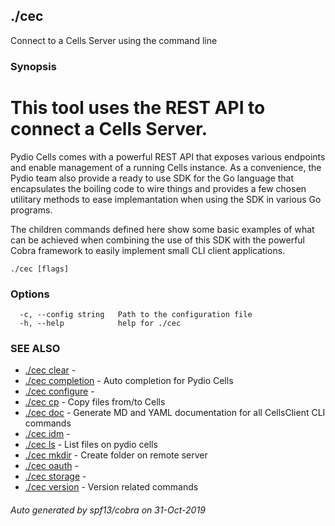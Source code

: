 ## ./cec

Connect to a Cells Server using the command line

### Synopsis


# This tool uses the REST API to connect a Cells Server.

Pydio Cells comes with a powerful REST API that exposes various endpoints and enable management of a running Cells instance.
As a convenience, the Pydio team also provide a ready to use SDK for the Go language that encapsulates the boiling code to wire things 
and provides a few chosen utilitary methods to ease implemantation when using the SDK in various Go programs.

The children commands defined here show some basic examples of what can be achieved when combining the use of this SDK with 
the powerful Cobra framework to easily implement small CLI client applications.


```
./cec [flags]
```

### Options

```
  -c, --config string   Path to the configuration file
  -h, --help            help for ./cec
```

### SEE ALSO

* [./cec clear](./cec-clear)	 - 
* [./cec completion](./cec-completion)	 - Auto completion for Pydio Cells
* [./cec configure](./cec-configure)	 - 
* [./cec cp](./cec-cp)	 - Copy files from/to Cells
* [./cec doc](./cec-doc)	 - Generate MD and YAML documentation for all CellsClient CLI commands
* [./cec idm](./cec-idm)	 - 
* [./cec ls](./cec-ls)	 - List files on pydio cells
* [./cec mkdir](./cec-mkdir)	 - Create folder on remote server
* [./cec oauth](./cec-oauth)	 - 
* [./cec storage](./cec-storage)	 - 
* [./cec version](./cec-version)	 - Version related commands

###### Auto generated by spf13/cobra on 31-Oct-2019
